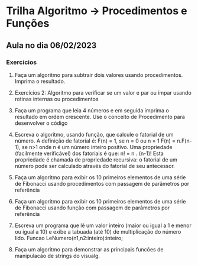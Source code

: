 # Trilha Algoritmo -> Procedimentos e Funções

## Aula no dia 06/02/2023

### Exercicios

1.  Faça um
    algoritmo para subtrair dois
    valores usando
    procedimentos.
    Imprima o resultado.

2.  Exercícios 2: Algoritmo para
    verificar se um valor e par ou
    ímpar usando rotinas internas
    ou procedimentos

3.  Faça um programa
    que leia 4 números e em seguida
    imprima o resultado em ordem
    crescente.
    Use o conceito de Procedimento
    para desenvolver o código

4.  Escreva o algoritmo, usando função, que
    calcule o fatorial de um número.
    A definição de fatorial é:
    F(n) = 1, se n = 0 ou n = 1
    F(n) = n.F(n-1), se n>1
    onde n é um número inteiro positivo. Uma propriedade
    (facilmente verificável) dos fatoriais é que: n! = n . (n-1)!
    Esta propriedade é chamada de propriedade recursiva: o
    fatorial de um número pode ser calculado através do
    fatorial de seu antecessor.

5.  Faça um algoritmo para exibir os 10
    primeiros elementos de uma série de
    Fibonacci usando procedimentos
    com passagem de parâmetros por
    referência

6.  Faça um algoritmo para exibir os 10
    primeiros elementos de uma série de
    Fibonacci usando função com
    passagem de parâmetros por
    referência

7.  Escreva um programa que lê um
    valor inteiro (maior ou igual a 1 e
    menor ou igual a 10) e exibe a
    tabuada (até 10) de multiplicação do
    número lido.
    Funcao
    LeNumero(n1,n2:inteiro):inteiro;

8.  Faça um algoritmo para demonstrar
    as principais funcões de manipulacão
    de strings do visualg.

